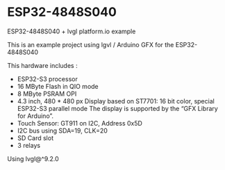 # ESP32-4848S040
ESP32-4848S040 + lvgl platform.io example

This is an example project using lgvl / Arduino GFX for the ESP32-4848S040

This hardware includes :
- ESP32-S3 processor
- 16 MByte Flash in QIO mode
- 8 MByte PSRAM OPI
- 4.3 inch, 480 * 480 px Display based on ST7701: 16 bit color, special ESP32-S3 parallel mode The display is supported by the “GFX Library for Arduino”.
- Touch Sensor: GT911 on I2C, Address 0x5D
- I2C bus using SDA=19, CLK=20
- SD Card slot
- 3 relays


Using lvgl@^9.2.0
